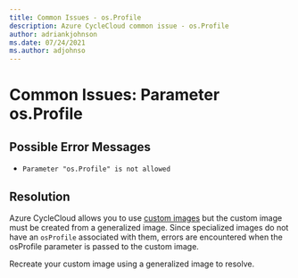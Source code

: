 ```yaml
---
title: Common Issues - os.Profile
description: Azure CycleCloud common issue - os.Profile
author: adriankjohnson
ms.date: 07/24/2021
ms.author: adjohnso
---
```

# Common Issues: Parameter os.Profile

## Possible Error Messages

- `Parameter "os.Profile" is not allowed`

## Resolution

Azure CycleCloud allows you to use [custom images](~/articles/cyclecloud/how-to/create-custom-image.md) but the custom image must be created from a generalized image. Since specialized images do not have an `osProfile` associated with them, errors are encountered when the osProfile parameter is passed to the custom image.

Recreate your custom image using a generalized image to resolve.
